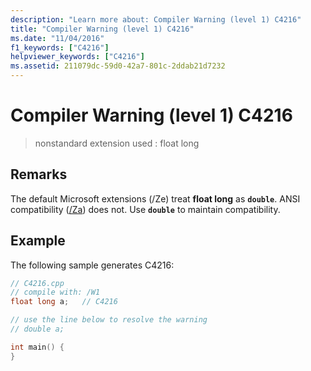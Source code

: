 ```yaml
---
description: "Learn more about: Compiler Warning (level 1) C4216"
title: "Compiler Warning (level 1) C4216"
ms.date: "11/04/2016"
f1_keywords: ["C4216"]
helpviewer_keywords: ["C4216"]
ms.assetid: 211079dc-59d0-42a7-801c-2ddab21d7232
---
```

# Compiler Warning (level 1) C4216

> nonstandard extension used : float long

## Remarks

The default Microsoft extensions (/Ze) treat **float long** as **`double`**. ANSI compatibility ([/Za](../../build/reference/za-ze-disable-language-extensions.md)) does not. Use **`double`** to maintain compatibility.

## Example

The following sample generates C4216:

```cpp
// C4216.cpp
// compile with: /W1
float long a;   // C4216

// use the line below to resolve the warning
// double a;

int main() {
}
```
